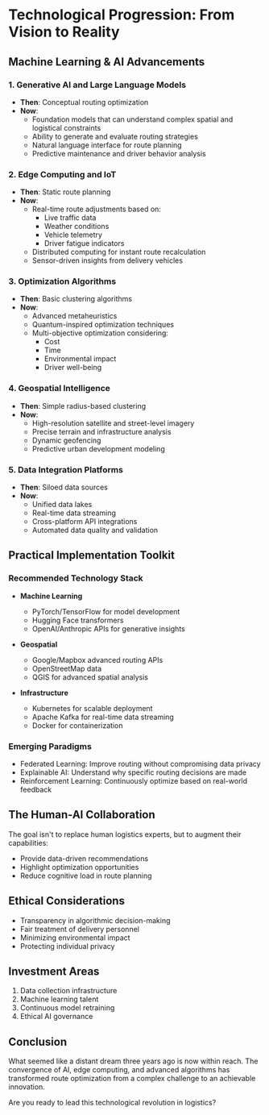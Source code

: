 # Technological Progression: From Vision to Reality

## Machine Learning & AI Advancements

### 1. Generative AI and Large Language Models
- **Then**: Conceptual routing optimization
- **Now**: 
  * Foundation models that can understand complex spatial and logistical constraints
  * Ability to generate and evaluate routing strategies
  * Natural language interface for route planning
  * Predictive maintenance and driver behavior analysis

### 2. Edge Computing and IoT
- **Then**: Static route planning
- **Now**:
  * Real-time route adjustments based on:
    - Live traffic data
    - Weather conditions
    - Vehicle telemetry
    - Driver fatigue indicators
  * Distributed computing for instant route recalculation
  * Sensor-driven insights from delivery vehicles

### 3. Optimization Algorithms
- **Then**: Basic clustering algorithms
- **Now**:
  * Advanced metaheuristics
  * Quantum-inspired optimization techniques
  * Multi-objective optimization considering:
    - Cost
    - Time
    - Environmental impact
    - Driver well-being

### 4. Geospatial Intelligence
- **Then**: Simple radius-based clustering
- **Now**:
  * High-resolution satellite and street-level imagery
  * Precise terrain and infrastructure analysis
  * Dynamic geofencing
  * Predictive urban development modeling

### 5. Data Integration Platforms
- **Then**: Siloed data sources
- **Now**:
  * Unified data lakes
  * Real-time data streaming
  * Cross-platform API integrations
  * Automated data quality and validation

## Practical Implementation Toolkit

### Recommended Technology Stack
- **Machine Learning**
  * PyTorch/TensorFlow for model development
  * Hugging Face transformers
  * OpenAI/Anthropic APIs for generative insights

- **Geospatial**
  * Google/Mapbox advanced routing APIs
  * OpenStreetMap data
  * QGIS for advanced spatial analysis

- **Infrastructure**
  * Kubernetes for scalable deployment
  * Apache Kafka for real-time data streaming
  * Docker for containerization

### Emerging Paradigms
- Federated Learning: Improve routing without compromising data privacy
- Explainable AI: Understand why specific routing decisions are made
- Reinforcement Learning: Continuously optimize based on real-world feedback

## The Human-AI Collaboration

The goal isn't to replace human logistics experts, but to augment their capabilities:
- Provide data-driven recommendations
- Highlight optimization opportunities
- Reduce cognitive load in route planning

## Ethical Considerations
- Transparency in algorithmic decision-making
- Fair treatment of delivery personnel
- Minimizing environmental impact
- Protecting individual privacy

## Investment Areas
1. Data collection infrastructure
2. Machine learning talent
3. Continuous model retraining
4. Ethical AI governance

## Conclusion
What seemed like a distant dream three years ago is now within reach. The convergence of AI, edge computing, and advanced algorithms has transformed route optimization from a complex challenge to an achievable innovation.

Are you ready to lead this technological revolution in logistics?
